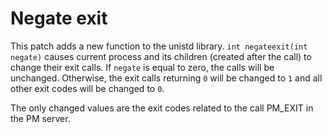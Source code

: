 # Negate exit
This patch adds a new function to the unistd library. ```int negateexit(int negate)``` causes current process and its children (created after the call) 
to change their exit calls. If ```negate``` is equal to zero, the calls will be unchanged. Otherwise, the exit calls returning ```0``` will be changed to ```1``` 
and all other exit codes will be changed to ```0```. 

The only changed values are the exit codes related to the call PM_EXIT in the PM server.
